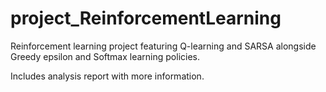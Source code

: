 # project_ReinforcementLearning
Reinforcement learning project featuring Q-learning and SARSA alongside Greedy epsilon and Softmax learning policies.

Includes analysis report with more information.
